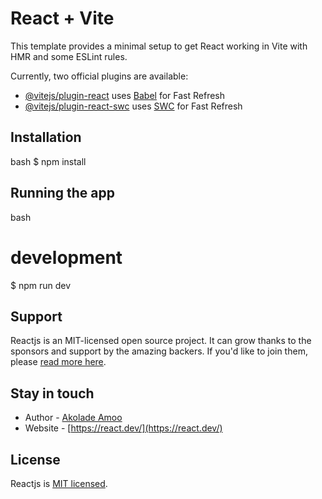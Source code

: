 # React + Vite

This template provides a minimal setup to get React working in Vite with HMR and some ESLint rules.

Currently, two official plugins are available:

- [@vitejs/plugin-react](https://github.com/vitejs/vite-plugin-react/blob/main/packages/plugin-react/README.md) uses [Babel](https://babeljs.io/) for Fast Refresh
- [@vitejs/plugin-react-swc](https://github.com/vitejs/vite-plugin-react-swc) uses [SWC](https://swc.rs/) for Fast Refresh

## Installation

bash
$ npm install

## Running the app

bash
# development
$ npm run dev

## Support

Reactjs is an MIT-licensed open source project. It can grow thanks to the sponsors and support by the amazing backers. If you'd like to join them, please [read more here](https://react.dev/learn).

## Stay in touch

- Author - [Akolade Amoo](https://github.com/Azeez095)
- Website - [https://react.dev/](https://react.dev/)

## License

Reactjs is [MIT licensed](LICENSE).